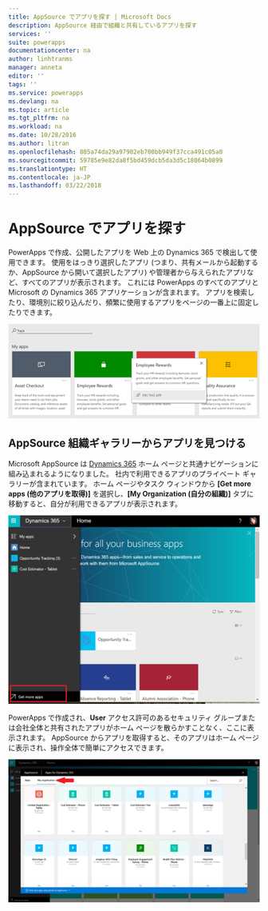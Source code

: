 ```yaml
---
title: AppSource でアプリを探す | Microsoft Docs
description: AppSource 経由で組織と共有しているアプリを探す
services: ''
suite: powerapps
documentationcenter: na
author: linhtranms
manager: anneta
editor: ''
tags: ''
ms.service: powerapps
ms.devlang: na
ms.topic: article
ms.tgt_pltfrm: na
ms.workload: na
ms.date: 10/28/2016
ms.author: litran
ms.openlocfilehash: 805a74da29a97902eb700bb949f37cca491c05a0
ms.sourcegitcommit: 59785e9e82da8f5bd459dcb5da3d5c18064b0899
ms.translationtype: HT
ms.contentlocale: ja-JP
ms.lasthandoff: 03/22/2018
---
```

# <a name="discover-apps-via-appsource"></a>AppSource でアプリを探す
PowerApps で作成、公開したアプリを Web 上の Dynamics 365 で検出して使用できます。 使用をはっきり選択したアプリ (つまり、共有メールから起動するか、AppSource から開いて選択したアプリ) や管理者から与えられたアプリなど、すべてのアプリが表示されます。 これには PowerApps のすべてのアプリと Microsoft の Dynamics 365 アプリケーションが含まれます。 アプリを検索したり、環境別に絞り込んだり、頻繁に使用するアプリをページの一番上に固定したりできます。

  ![Dynamics 365 のアプリ](./media/app-source/apps-dynamics365.png)

## <a name="find-apps-via-the-appsource-organization-gallery"></a>AppSource 組織ギャラリーからアプリを見つける
Microsoft AppSource は [Dynamics 365](http://home.dynamics.com) ホーム ページと共通ナビゲーションに組み込まれるようになりました。 社内で利用できるアプリのプライベート ギャラリーが含まれています。 ホーム ページやタスク ウィンドウから **[Get more apps (他のアプリを取得)]** を選択し、**[My Organization (自分の組織)]** タブに移動すると、自分が利用できるアプリが表示されます。

![Dynamics 365 のアプリ](./media/app-source/getmoreapps.png)

PowerApps で作成され、**User** アクセス許可のあるセキュリティ グループまたは会社全体と共有されたアプリがホーム ページを散らかすことなく、ここに表示されます。 AppSource からアプリを取得すると、そのアプリはホーム ページに表示され、操作全体で簡単にアクセスできます。

  ![Dynamics 365 のアプリ](./media/app-source/appsource.png)
